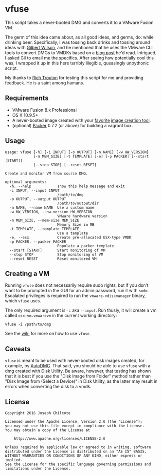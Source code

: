 vfuse
====

This script takes a never-booted DMG and converts it to a VMware Fusion VM.

The germ of this idea came about, as all good ideas, and germs, do: while drinking beer. Specifically, I was tossing back drinks and tossing around ideas with [Gilbert Wilson](https://twitter.com/boyonwheels), and he mentioned that he uses the VMware CLI tools to convert DMGs to VMDKs based on a [blog post](http://hazenet.dk/2013/07/17/creating-a-never-booted-os-x-template-in-vsphere-5-1/6/) he'd read.  Intrigued, I asked Gil to email me the specifics.  After seeing how potentially cool this was, I wrapped it up in this here terribly illegible, queasingly unpythonic script.

My thanks to [Rich Trouton](https://twitter.com/rtrouton) for testing this script for me and providing feedback. He is a saint among humans.

Requirements
------------

+ VMware Fusion 8.x Professional
+ OS X 10.9.5+
+ A never-booted image created with your [favorite](https://github.com/chilcote/stew) [image creation tool](https://github.com/magervalp/autodmg).
+ (optional) [Packer](https://packer.io) 0.7.2 (or above) for building a vagrant box.

Usage
-----

    usage: vfuse [-h] [-i INPUT] [-o OUTPUT] [-n NAME] [-w HW_VERSION]
                 [-m MEM_SIZE] [-t TEMPLATE] [-e] [-p PACKER] [--start [START]]
                 [--stop STOP] [--reset RESET]

    Create and monitor VM from source DMG.

    optional arguments:
      -h, --help            show this help message and exit
      -i INPUT, --input INPUT
                            /path/to/dmg
      -o OUTPUT, --output OUTPUT
                            /path/to/output/dir
      -n NAME, --name NAME  Use a custom name
      -w HW_VERSION, --hw-version HW_VERSION
                            VMware hardware version
      -m MEM_SIZE, --mem-size MEM_SIZE
                            Memory Size in MB
      -t TEMPLATE, --template TEMPLATE
                            Use a template
      -e, --esx             Create pre-allocated ESX-type VMDK
      -p PACKER, --packer PACKER
                            Populate a packer template
      --start [START]       Start monitoring of VM
      --stop STOP           Stop monitoring of VM
      --reset RESET         Reset monitored VM


Creating a VM
-------------

Running `vfuse` does not necessarily require sudo rights, but if you don't want to be prompted in the GUI for an admin password, run it with `sudo`. Escalated privileges is required to run the `vmware-vdiskmanager` binary, which `vfuse` uses.

The only required argument is `-i` aka `--input`. Run thusly, it will create a vm called `osx-vm.vmwarevm` in the current working directory:

    vfuse -i /path/to/dmg

See the [wiki](https://github.com/chilcote/vfuse/wiki) for more on how to use `vfuse`.

Caveats
-------

`vfuse` is meant to be used with never-booted disk images created, for example, by [AutoDMG](https://github.com/magervalp/autodmg). That said, you should be able to use `vfuse` with a dmg created with Disk Utility. Be aware, however, that testing has shown that it is best if you use the "Disk Image from Folder" method rather than "Disk Image from (Select a Device)" in Disk Utility, as the latter may result in errors when converting the disk to a vmdk.

License
-------

    Copyright 2016 Joseph Chilcote
    
    Licensed under the Apache License, Version 2.0 (the "License");
    you may not use this file except in compliance with the License.
    You may obtain a copy of the License at
    
        http://www.apache.org/licenses/LICENSE-2.0
    
    Unless required by applicable law or agreed to in writing, software
    distributed under the License is distributed on an "AS IS" BASIS,
    WITHOUT WARRANTIES OR CONDITIONS OF ANY KIND, either express or implied.
    See the License for the specific language governing permissions and
    limitations under the License.
